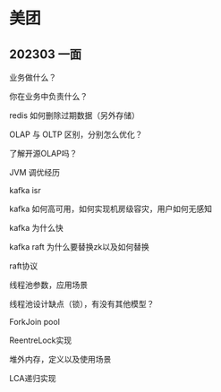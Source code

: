 # 美团

## 202303 一面

业务做什么？

你在业务中负责什么？

redis 如何删除过期数据（另外存储）

OLAP 与 OLTP 区别，分别怎么优化？

了解开源OLAP吗？

JVM 调优经历

kafka isr

kafka 如何高可用，如何实现机房级容灾，用户如何无感知

kafka 为什么快

kafka raft 为什么要替换zk以及如何替换

raft协议

线程池参数，应用场景

线程池设计缺点（锁），有没有其他模型？

ForkJoin pool

ReentreLock实现

堆外内存，定义以及使用场景

LCA递归实现

